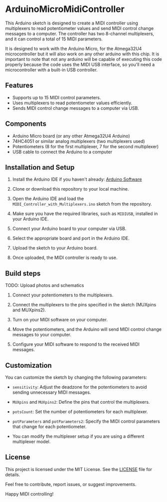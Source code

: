 # ArduinoMicroMidiController

This Arduino sketch is designed to create a MIDI controller using multiplexers to read potentiometer values and send MIDI control change messages to a computer. The controller has two 8-channel multiplexers, and it can control a total of 15 MIDI parameters.

It is designed to work with the Arduino Micro, for the Atmega32U4 microcontroller but it will also work on any other arduino with this chip. It is important to note that not any arduino will be capable of executing this code properly because the code uses the MIDI USB interface, so you'll need a microcontroller with a built-in USB controller.

## Features

- Supports up to 15 MIDI control parameters.
- Uses multiplexers to read potentiometer values efficiently.
- Sends MIDI control change messages to a computer via USB.

## Components

- Arduino Micro board (or any other Atmega32U4 Arduino)
- 74HC4051 or similar analog multiplexers (two multiplexers used)
- Potentiometers (8 for the first multiplexer, 7 for the second multiplexer)
- USB cable to connect the Arduino to a computer

## Installation and Setup

1. Install the Arduino IDE if you haven't already: [Arduino Software](https://www.arduino.cc/en/software)

2. Clone or download this repository to your local machine.

3. Open the Arduino IDE and load the `MIDI_Controller_with_Multiplexers.ino` sketch from the repository.

4. Make sure you have the required libraries, such as `MIDIUSB`, installed in your Arduino IDE.

5. Connect your Arduino board to your computer via USB.

6. Select the appropriate board and port in the Arduino IDE.

7. Upload the sketch to your Arduino board.

8. Once uploaded, the MIDI controller is ready to use.

## Build steps

TODO: Upload photos and schematics

1. Connect your potentiometers to the multiplexers.

2. Connect the multiplexers to the pins specified in the sketch (MUXpins and MUXpins2).

3. Turn on your MIDI software on your computer.

4. Move the potentiometers, and the Arduino will send MIDI control change messages to your computer.

5. Configure your MIDI software to respond to the received MIDI messages.

## Customization

You can customize the sketch by changing the following parameters:

- `sensitivity`: Adjust the deadzone for the potentiometers to avoid sending unnecessary MIDI messages.

- `MUXpins` and `MUXpins2`: Define the pins that control the multiplexers.

- `potsCount`: Set the number of potentiometers for each multiplexer.

- `potParameters` and `potParameters2`: Specify the MIDI control parameters that change for each potentiometer.

- You can modify the multiplexer setup if you are using a different multiplexer model.

## License

This project is licensed under the MIT License. See the [LICENSE](LICENSE) file for details.

Feel free to contribute, report issues, or suggest improvements.

Happy MIDI controlling!
